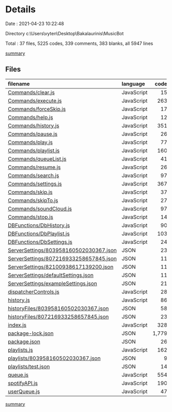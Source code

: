 # Details

Date : 2021-04-23 10:22:48

Directory c:\Users\vyten\Desktop\Bakalaurinis\MusicBot

Total : 37 files,  5225 codes, 339 comments, 383 blanks, all 5947 lines

[summary](results.md)

## Files
| filename | language | code | comment | blank | total |
| :--- | :--- | ---: | ---: | ---: | ---: |
| [Commands/clear.js](/Commands/clear.js) | JavaScript | 15 | 8 | 4 | 27 |
| [Commands/execute.js](/Commands/execute.js) | JavaScript | 263 | 47 | 45 | 355 |
| [Commands/forceSkip.js](/Commands/forceSkip.js) | JavaScript | 17 | 8 | 4 | 29 |
| [Commands/help.js](/Commands/help.js) | JavaScript | 12 | 5 | 2 | 19 |
| [Commands/history.js](/Commands/history.js) | JavaScript | 351 | 43 | 50 | 444 |
| [Commands/pause.js](/Commands/pause.js) | JavaScript | 26 | 5 | 4 | 35 |
| [Commands/play.js](/Commands/play.js) | JavaScript | 77 | 5 | 11 | 93 |
| [Commands/playlist.js](/Commands/playlist.js) | JavaScript | 160 | 43 | 16 | 219 |
| [Commands/queueList.js](/Commands/queueList.js) | JavaScript | 41 | 15 | 9 | 65 |
| [Commands/resume.js](/Commands/resume.js) | JavaScript | 26 | 5 | 4 | 35 |
| [Commands/search.js](/Commands/search.js) | JavaScript | 97 | 15 | 16 | 128 |
| [Commands/settings.js](/Commands/settings.js) | JavaScript | 367 | 49 | 33 | 449 |
| [Commands/skip.js](/Commands/skip.js) | JavaScript | 37 | 5 | 6 | 48 |
| [Commands/skipTo.js](/Commands/skipTo.js) | JavaScript | 27 | 5 | 7 | 39 |
| [Commands/soundCloud.js](/Commands/soundCloud.js) | JavaScript | 97 | 15 | 16 | 128 |
| [Commands/stop.js](/Commands/stop.js) | JavaScript | 14 | 5 | 2 | 21 |
| [DBFunctions/DbHistory.js](/DBFunctions/DbHistory.js) | JavaScript | 90 | 0 | 6 | 96 |
| [DBFunctions/DbPlaylist.js](/DBFunctions/DbPlaylist.js) | JavaScript | 103 | 0 | 7 | 110 |
| [DBFunctions/DbSettings.js](/DBFunctions/DbSettings.js) | JavaScript | 24 | 0 | 19 | 43 |
| [ServerSettings/803958160502030367.json](/ServerSettings/803958160502030367.json) | JSON | 23 | 0 | 0 | 23 |
| [ServerSettings/807216933258657845.json](/ServerSettings/807216933258657845.json) | JSON | 11 | 0 | 0 | 11 |
| [ServerSettings/82100938617139200.json](/ServerSettings/82100938617139200.json) | JSON | 11 | 0 | 0 | 11 |
| [ServerSettings/defaultSettings.json](/ServerSettings/defaultSettings.json) | JSON | 11 | 0 | 0 | 11 |
| [ServerSettings/exampleSettings.json](/ServerSettings/exampleSettings.json) | JSON | 21 | 0 | 0 | 21 |
| [dispatcherControls.js](/dispatcherControls.js) | JavaScript | 28 | 0 | 4 | 32 |
| [history.js](/history.js) | JavaScript | 86 | 17 | 15 | 118 |
| [historyFiles/803958160502030367.json](/historyFiles/803958160502030367.json) | JSON | 58 | 0 | 0 | 58 |
| [historyFiles/807216933258657845.json](/historyFiles/807216933258657845.json) | JSON | 23 | 0 | 0 | 23 |
| [index.js](/index.js) | JavaScript | 328 | 1 | 12 | 341 |
| [package-lock.json](/package-lock.json) | JSON | 1,779 | 0 | 1 | 1,780 |
| [package.json](/package.json) | JSON | 26 | 0 | 1 | 27 |
| [playlists.js](/playlists.js) | JavaScript | 162 | 0 | 8 | 170 |
| [playlists/803958160502030367.json](/playlists/803958160502030367.json) | JSON | 9 | 0 | 0 | 9 |
| [playlists/test.json](/playlists/test.json) | JSON | 14 | 0 | 0 | 14 |
| [queue.js](/queue.js) | JavaScript | 554 | 42 | 63 | 659 |
| [spotifyAPI.js](/spotifyAPI.js) | JavaScript | 190 | 1 | 11 | 202 |
| [userQueue.js](/userQueue.js) | JavaScript | 47 | 0 | 7 | 54 |

[summary](results.md)